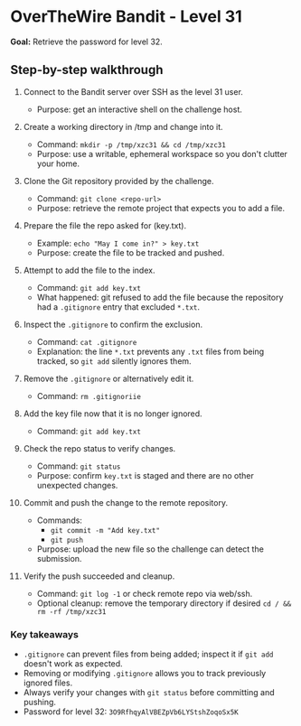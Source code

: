 # OverTheWire Bandit - Level 31

**Goal:** Retrieve the password for level 32.

## Step-by-step walkthrough

1. Connect to the Bandit server over SSH as the level 31 user.
    - Purpose: get an interactive shell on the challenge host.

2. Create a working directory in /tmp and change into it.
    - Command: `mkdir -p /tmp/xzc31 && cd /tmp/xzc31`
    - Purpose: use a writable, ephemeral workspace so you don't clutter your home.

3. Clone the Git repository provided by the challenge.
    - Command: `git clone <repo-url>`
    - Purpose: retrieve the remote project that expects you to add a file.

4. Prepare the file the repo asked for (key.txt).
    - Example: `echo "May I come in?" > key.txt`
    - Purpose: create the file to be tracked and pushed.

5. Attempt to add the file to the index.
    - Command: `git add key.txt`
    - What happened: git refused to add the file because the repository had a `.gitignore` entry that excluded `*.txt`.

6. Inspect the `.gitignore` to confirm the exclusion.
    - Command: `cat .gitignore`
    - Explanation: the line `*.txt` prevents any `.txt` files from being tracked, so `git add` silently ignores them.

7. Remove the `.gitignore` or alternatively edit it.
    - Command: `rm .gitignoriie`

8. Add the key file now that it is no longer ignored.
    - Command: `git add key.txt`

9. Check the repo status to verify changes.
    - Command: `git status`
    - Purpose: confirm `key.txt` is staged and there are no other unexpected changes.

10. Commit and push the change to the remote repository.
     - Commands:
        - `git commit -m "Add key.txt"`
        - `git push`
     - Purpose: upload the new file so the challenge can detect the submission.

11. Verify the push succeeded and cleanup.
     - Command: `git log -1` or check remote repo via web/ssh.
     - Optional cleanup: remove the temporary directory if desired `cd / && rm -rf /tmp/xzc31`

### Key takeaways

- `.gitignore` can prevent files from being added; inspect it if `git add` doesn't work as expected.
- Removing or modifying `.gitignore` allows you to track previously ignored files.
- Always verify your changes with `git status` before committing and pushing.
- Password for level 32: `3O9RfhqyAlVBEZpVb6LYStshZoqoSx5K`
